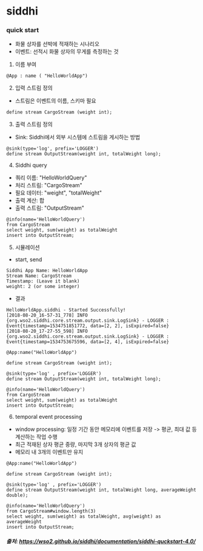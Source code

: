 # siddhi

### quick start
- 화물 상자를 선박에 적재하는 시나리오
- 이벤트: 선적시 화물 상자의 무게를 측정하는 것

1. 이름 부여
````
@App : name ( "HelloWorldApp")
````

2. 입력 스트림 정의
- 스트림은 이벤트의 이름, 스키마 필요
````
define stream CargoStream (weight int);
````

3. 출력 스트림 정의
- Sink: Siddhi에서 외부 시스템에 스트림을 게시하는 방법
````
@sink(type='log', prefix='LOGGER')
define stream OutputStream(weight int, totalWeight long);
````

4. Siddhi query
- 쿼리 이름: "HelloWorldQuery"
- 처리 스트림: "CargoStream"
- 필요 데이터: "weight", "totalWeight"
- 출력 계산: 합
- 출력 스트림: "OutputStream"
````
@info(name='HelloWorldQuery')
from CargoStream
select weight, sum(weight) as totalWeight
insert into OutputStream;
````

5. 시뮬레이션
- start, send
````
Siddhi App Name: HelloWorldApp
Stream Name: CargoStream
Timestamp: (Leave it blank)
weight: 2 (or some integer)
````
- 결과
````
HelloWorldApp.siddhi - Started Successfully!
[2018-08-20_16-57-31_778] INFO {org.wso2.siddhi.core.stream.output.sink.LogSink} - LOGGER : Event{timestamp=1534751851772, data=[2, 2], isExpired=false} 
[2018-08-20_17-27-55_598] INFO {org.wso2.siddhi.core.stream.output.sink.LogSink} - LOGGER : Event{timestamp=1534753675596, data=[2, 4], isExpired=false} 
````

````
@App:name("HelloWorldApp")

define stream CargoStream (weight int);

@sink(type='log' , prefix='LOGGER')
define stream OutputStream(weight int, totalWeight long);

@info(name='HelloWorldQuery')
from CargoStream
select weight, sum(weight) as totalWeight
insert into OutputStream;
````

6. temporal event processing
- window processing: 일정 기간 동안 메모리에 이벤트를 저장 -> 평균, 최대 값 등 계산하는 작업 수행
- 최근 적재된 상자 평균 중량, 마지막 3개 상자의 평균 값
- 메모리 내 3개의 이벤트만 유지
````
@App:name("HelloWorldApp")

define stream CargoStream (weight int);

@sink(type='log' , prefix='LOGGER')
define stream OutputStream(weight int, totalWeight long, averageWeight double);

@info(name='HelloWorldQuery') 
from CargoStream#window.length(3)
select weight, sum(weight) as totalWeight, avg(weight) as averageWeight
insert into OutputStream;
````

##### 출처: https://wso2.github.io/siddhi/documentation/siddhi-quckstart-4.0/